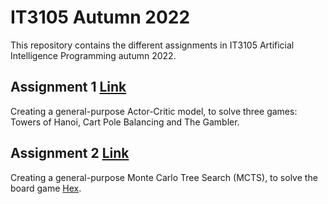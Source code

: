 # IT3105 Autumn 2022

This repository contains the different assignments in IT3105 Artificial Intelligence Programming autumn 2022.

## Assignment 1 [Link](https://www.idi.ntnu.no/emner/it3105/assignments/rl-trilogy.pdf)
Creating a general-purpose Actor-Critic model, to solve three games: Towers of Hanoi, Cart Pole Balancing and The Gambler.

## Assignment 2 [Link](https://www.idi.ntnu.no/emner/it3105/assignments/deep-rl-hex-combo.pdf)
Creating a general-purpose Monte Carlo Tree Search (MCTS), to solve the board game [Hex](https://en.wikipedia.org/wiki/Hex_(board_game)).